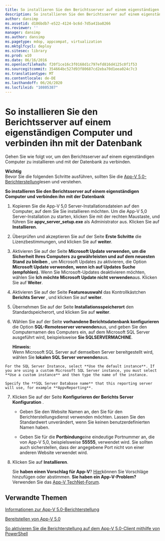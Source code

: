 ```yaml
---
title: So installieren Sie den Berichtsserver auf einem eigenständigen Computer und verbinden ihn mit der Datenbank
description: So installieren Sie den Berichtsserver auf einem eigenständigen Computer und verbinden ihn mit der Datenbank
author: dansimp
ms.assetid: d186bdb7-e522-4124-bc6d-7d5a41ba8266
ms.reviewer: ''
manager: dansimp
ms.author: dansimp
ms.pagetype: mdop, appcompat, virtualization
ms.mktglfcycl: deploy
ms.sitesec: library
ms.prod: w10
ms.date: 06/16/2016
ms.openlocfilehash: f20f1ce16c3f0168d1c797efd816d4125c0f1f53
ms.sourcegitcommit: 354664bc527d93f80687cd2eba70d1eea024c7c3
ms.translationtype: MT
ms.contentlocale: de-DE
ms.lasthandoff: 06/26/2020
ms.locfileid: "10805387"
---
```

# So installieren Sie den Berichtsserver auf einem eigenständigen Computer und verbinden ihn mit der Datenbank


Gehen Sie wie folgt vor, um den Berichtsserver auf einem eigenständigen Computer zu installieren und mit der Datenbank zu verbinden.

**Wichtig**  
Bevor Sie die folgenden Schritte ausführen, sollten Sie die [App-V 5,0-Berichterstellung](about-app-v-50-reporting.md)lesen und verstehen.



**So installieren Sie den Berichtsserver auf einem eigenständigen Computer und verbinden ihn mit der Datenbank**

1.  Kopieren Sie die App-V 5,0 Server-Installationsdateien auf den Computer, auf dem Sie Sie installieren möchten. Um die App-V 5,0 Server-Installation zu starten, klicken Sie mit der rechten Maustaste, und führen Sie **appv\_server\_setup.exe** als Administrator aus. Klicken Sie auf **Installieren**.

2.  Überprüfen und akzeptieren Sie auf der Seite **Erste Schritte** die Lizenzbestimmungen, und klicken Sie auf **weiter**.

3.  Aktivieren Sie auf der Seite **Microsoft Update verwenden, um die Sicherheit Ihres Computers zu gewährleisten und auf dem neuesten Stand zu bleiben** , um Microsoft Updates zu aktivieren, die Option **Microsoft Update verwenden, wenn ich auf Updates Suche (empfohlen).** Wenn Sie Microsoft-Updates deaktivieren möchten, wählen Sie **Ich möchte Microsoft Update nicht verwenden**aus. Klicken Sie auf **Weiter**.

4.  Aktivieren Sie auf der Seite **Featureauswahl** das Kontrollkästchen **Berichts Server** , und klicken Sie auf **weiter**.

5.  Übernehmen Sie auf der Seite **Installationsspeicherort** den Standardspeicherort, und klicken Sie auf **weiter**.

6.  Wählen Sie auf der Seite **vorhandene Berichtsdatenbank konfigurieren** die Option **SQL-Remoteserver verwenden**aus, und geben Sie den Computernamen des Computers ein, auf dem Microsoft SQL Server ausgeführt wird, beispielsweise **Sie SQLSERVERMACHINE**.

    **Hinweis:**  
    Wenn Microsoft SQL Server auf demselben Server bereitgestellt wird, wählen Sie **lokalen SQL Server verwenden**aus.



~~~
For the SQL Server Instance, select **Use the default instance**. If you are using a custom Microsoft SQL Server instance, you must select **Use a custom instance** and then type the name of the instance.

Specify the **SQL Server Database name** that this reporting server will use, for example **AppvReporting**.
~~~

7. Klicken Sie auf der Seite **Konfigurieren der Berichts Server Konfiguration** .

   -   Geben Sie den Website Namen an, den Sie für den Berichterstellungsdienst verwenden möchten. Lassen Sie den Standardwert unverändert, wenn Sie keinen benutzerdefinierten Namen haben.

   -   Geben Sie für die **Portbindung**eine eindeutige Portnummer an, die von App-V 5,0, beispielsweise **55555**, verwendet wird. Sie sollten auch sicherstellen, dass der angegebene Port nicht von einer anderen Website verwendet wird.

8. Klicken Sie auf **Installieren**.

   Sie **haben einen Vorschlag für App-V**? [Hier](http://appv.uservoice.com/forums/280448-microsoft-application-virtualization)können Sie Vorschläge hinzufügen oder abstimmen. **Sie haben ein App-V-Problem?** Verwenden Sie das [App-V TechNet-Forum](https://social.technet.microsoft.com/Forums/home?forum=mdopappv).

## Verwandte Themen


[Informationen zur App-V 5.0-Berichterstellung](about-app-v-50-reporting.md)

[Bereitstellen von App-V 5.0](deploying-app-v-50.md)

[So aktivieren Sie die Berichterstellung auf dem App-V 5.0-Client mithilfe von PowerShell](how-to-enable-reporting-on-the-app-v-50-client-by-using-powershell.md)









